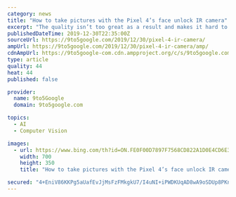 ```yaml
---
category: news
title: "How to take pictures with the Pixel 4’s face unlock IR camera"
excerpt: "The quality isn’t too great as a result and makes it hard to really get any detail from the image you’re taking. Unfortunately, there is no way to trigger the flash of IR dots used for facial recognition while you’re in the camera app. If you happen to have two Pixel 4 devices, you could put them side-by-side to record as you unlock one."
publishedDateTime: 2019-12-30T22:35:00Z
sourceUrl: https://9to5google.com/2019/12/30/pixel-4-ir-camera/
ampUrl: https://9to5google.com/2019/12/30/pixel-4-ir-camera/amp/
cdnAmpUrl: https://9to5google-com.cdn.ampproject.org/c/s/9to5google.com/2019/12/30/pixel-4-ir-camera/amp/
type: article
quality: 44
heat: 44
published: false

provider:
  name: 9to5Google
  domain: 9to5google.com

topics:
  - AI
  - Computer Vision

images:
  - url: https://www.bing.com/th?id=ON.FE0F00D7897F7568CD822A1D0E4CD6E3
    width: 700
    height: 350
    title: "How to take pictures with the Pixel 4’s face unlock IR camera"

secured: "4+EniV86KKPg5aUafEvJjMsFzFMkgkU7/I4uNI+iPWDKUqAD8wA9oSDUp8PKneQYlEWFPoqhcZTHNjait3TKlrifZvxdXB+1suHnuV6xHtteqmONHrDjJMfP0ejGnaXOHuTFAHlDiKTtjRkrhQuHiYWsHKdTK1GFrW2Tp3yMU7qAgYo/51rPcXYTJuYXYQWVxsnMroWFSh7vFklTXrWLsBKQ3XiKFzAhfQrk3TQOgaHSbbAS59f/SWgsXBm9xnvFEPyZfQonEy/69s5VVoF4cA==;fXKwx15p7xT4muVI61fU+g=="
---
```


